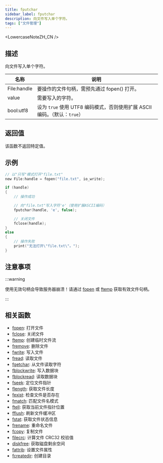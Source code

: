 ```yaml
---
title: fputchar
sidebar_label: fputchar
description: 向文件写入单个字符。
tags: ["文件管理"]
---
```


<LowercaseNoteZH_CN />

## 描述

向文件写入单个字符。

| 名称        | 说明                                                                      |
| ----------- | ------------------------------------------------------------------------- |
| File:handle | 要操作的文件句柄，需预先通过 fopen() 打开。                               |
| value       | 需要写入的字符。                                                          |
| bool:utf8   | 设为 `true` 使用 UTF8 编码模式，否则使用扩展 ASCII 编码。（默认：`true`） |

## 返回值

该函数不返回特定值。

## 示例

```c
// 以"只写"模式打开"file.txt"
new File:handle = fopen("file.txt", io_write);

if (handle)
{
    // 操作成功

    // 向"file.txt"写入字符'e'（使用扩展ASCII编码）
    fputchar(handle, 'e', false);

    // 关闭文件
    fclose(handle);
}
else
{
    // 操作失败
    print("无法打开\"file.txt\"。");
}
```

## 注意事项

:::warning

使用无效句柄会导致服务器崩溃！请通过 [fopen](fopen) 或 [ftemp](ftemp) 获取有效文件句柄。

:::

## 相关函数

- [fopen](fopen): 打开文件
- [fclose](fclose): 关闭文件
- [ftemp](ftemp): 创建临时文件流
- [fremove](fremove): 删除文件
- [fwrite](fwrite): 写入文件
- [fread](fread): 读取文件
- [fgetchar](fgetchar): 从文件读取字符
- [fblockwrite](fblockwrite): 写入数据块
- [fblockread](fblockread): 读取数据块
- [fseek](fseek): 定位文件指针
- [flength](flength): 获取文件长度
- [fexist](fexist): 检查文件是否存在
- [fmatch](fmatch): 匹配文件名模式
- [ftell](ftell): 获取当前文件指针位置
- [fflush](fflush): 刷新文件缓冲区
- [fstat](fstat): 获取文件状态信息
- [frename](frename): 重命名文件
- [fcopy](fcopy): 复制文件
- [filecrc](filecrc): 计算文件 CRC32 校验值
- [diskfree](diskfree): 获取磁盘剩余空间
- [fattrib](fattrib): 设置文件属性
- [fcreatedir](fcreatedir): 创建目录
